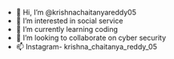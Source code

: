 - 👋 Hi, I’m @krishnachaitanyareddy05
- 👀 I’m interested in social service
- 🌱 I’m currently learning coding
- 💞️ I’m looking to collaborate on cyber security
- 📫 Instagram- krishna_chaitanya_reddy_05

<!---
krishnachaitanyareddy05/krishnachaitanyareddy05 is a ✨ special ✨ repository because its `README.md` (this file) appears on your GitHub profile.
You can click the Preview link to take a look at your changes.
--->
